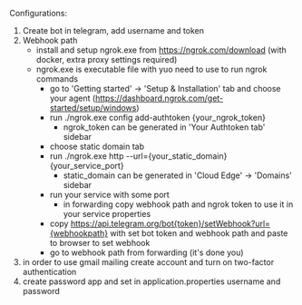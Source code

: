 Configurations:

1. Create bot in telegram, add username and token
2. Webhook path
   - install and setup ngrok.exe from https://ngrok.com/download (with docker, extra proxy settings required)
   - ngrok.exe is executable file with yuo need to use to run ngrok commands
     - go to 'Getting started' -> 'Setup & Installation' tab and choose your agent (https://dashboard.ngrok.com/get-started/setup/windows)
     - run ./ngrok.exe config add-authtoken {your_ngrok_token}
       - ngrok_token can be generated in 'Your Authtoken tab' sidebar
     - choose static domain tab 
     - run ./ngrok.exe http --url={your_static_domain} {your_service_port}
       - static_domain can be generated in 'Cloud Edge' -> 'Domains' sidebar
     - run your service with some port
       - in forwarding copy webhook path and ngrok token to use it in your service properties
     - copy https://api.telegram.org/bot{token}/setWebhook?url={webhookpath} with set bot token and webhook path and paste to browser to set webhook
     - go to webhook path from forwarding (it's done you)
3. in order to use gmail mailing create account and turn on two-factor authentication
4. create password app and set in application.properties username and password 